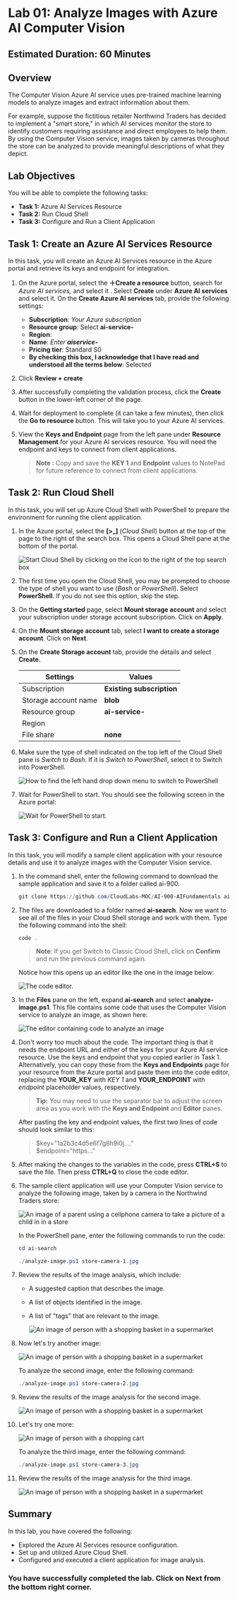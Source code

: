 # Lab 01: Analyze Images with Azure AI Computer Vision

## Estimated Duration: 60 Minutes

## Overview

The Computer Vision Azure AI service uses pre-trained machine learning models to analyze images and extract information about them.

For example, suppose the fictitious retailer Northwind Traders has decided to implement a "smart store," in which AI services monitor the store to identify customers requiring assistance and direct employees to help them. By using the Computer Vision service, images taken by cameras throughout the store can be analyzed to provide meaningful descriptions of what they depict.

## Lab Objectives

You will be able to complete the following tasks:

  - **Task 1:** Azure AI Services Resource
  - **Task 2:** Run Cloud Shell
  - **Task 3:** Configure and Run a Client Application

## Task 1: Create an Azure AI Services Resource

In this task, you will create an Azure AI Services resource in the Azure portal and retrieve its keys and endpoint for integration.

1. On the Azure portal, select the **&#65291;Create a resource** button, search for *Azure AI services,* and select it . Select **Create** under **Azure AI services** and select it. On  the **Create Azure AI services** tab, provide the following settings:
    - **Subscription**: *Your Azure subscription*
    - **Resource group**: Select **ai-service-<inject key="DeploymentID" enableCopy="false"/>**
    - **Region**:  **<inject key="Region" enableCopy="false"/>**
    - **Name**: *Enter **aiservice-<inject key="DeploymentID" enableCopy="false"/>***
    - **Pricing tier**: Standard S0
    - **By checking this box, I acknowledge that I have read and understood all the terms below**: Selected

1. Click **Review + create** 
   
1. After successfully completing the validation process, click the **Create** button in the lower-left corner of the page.
   
1. Wait for deployment to complete (it can take a few minutes), then click the **Go to resource** button. This will take you to your Azure AI services.

1. View the **Keys and Endpoint** page from the left pane under **Resource Management** for your Azure AI services resource. You will need the endpoint and keys to connect from client applications.

   >**Note :** 
      > Copy and save the **KEY 1** and **Endpoint** values to NotePad for future reference to connect from client applications. 

## Task 2: Run Cloud Shell

In this task, you will set up Azure Cloud Shell with PowerShell to prepare the environment for running the client application.

1. In the Azure portal, select the **[>_]** (*Cloud Shell*) button at the top of the page to the right of the search box. This opens a Cloud Shell pane at the bottom of the portal.

    ![Start Cloud Shell by clicking on the icon to the right of the top search box](../media/analyze-images-computer-vision-service/powershell-portal-guide-1(1).png)

1. The first time you open the Cloud Shell, you may be prompted to choose the type of shell you want to use (*Bash* or *PowerShell*). Select **PowerShell**. If you do not see this option, skip the step.  

1. On the **Getting started** page, select **Mount storage account** and select your subscription under storage account subscription. Click on **Apply**.

1. On the **Mount storage account** tab, select **I want to create a storage account**. Click on **Next**.

1. On the **Create Storage account** tab, provide the details and select **Create.**

    | Settings | Values |
    |  -- | -- |
    | Subscription | **Existing subscription**|
    | Storage account name | **blob<inject key="DeploymentID" enableCopy="false"/>**|
    | Resource group | **ai-service-<inject key="DeploymentID" enableCopy="false"/>**|
    | Region | **<inject key="Region" enableCopy="false"/>**|
    | File share | **none**|

1. Make sure the type of shell indicated on the top left of the Cloud Shell pane is *Switch to Bash*. If it is *Switch to PowerShell*, select it to Switch into PowerShell.

    ![How to find the left hand drop down menu to switch to PowerShell](../media/analyze-images-computer-vision-service/azure-ai-search-lab1-3.png)

1. Wait for PowerShell to start. You should see the following screen in the Azure portal:  

    ![Wait for PowerShell to start.](../media/analyze-images-computer-vision-service/azure-ai-search-lab1-3.png)

## Task 3: Configure and Run a Client Application

In this task, you will modify a sample client application with your resource details and use it to analyze images with the Computer Vision service.

1. In the command shell, enter the following command to download the sample application and save it to a folder called ai-900.

    ```PowerShell
    git clone https://github.com/CloudLabs-MOC/AI-900-AIFundamentals ai-search
    ```

1. The files are downloaded to a folder named **ai-search**. Now we want to see all of the files in your Cloud Shell storage and work with them. Type the following command into the shell:

    ```PowerShell
    code .
    ```

    >**Note**: If you get Switch to Classic Cloud Shell, click on **Confirm** and run the previous command again.

    Notice how this opens up an editor like the one in the image below:

    ![The code editor.](../media/analyze-images-computer-vision-service/powershell-portal-guide-4(2).png)

1. In the **Files** pane on the left, expand **ai-search** and select **analyze-image.ps1**. This file contains some code that uses the Computer Vision service to analyze an image, as shown here:

    ![The editor containing code to analyze an image](../media/analyze-images-computer-vision-service/analyze-image-code1.png)

1. Don't worry too much about the code. The important thing is that it needs the endpoint URL and either of the keys for your Azure AI service resource. Use the keys and endpoint that you copied earlier in Task 1. Alternatively, you can copy these from the **Keys and Endpoints** page for your resource from the Azure portal and paste them into the code editor, replacing the **YOUR_KEY** with *KEY 1* and **YOUR_ENDPOINT** with *endpoint* placeholder values, respectively.

    > **Tip:**
    > You may need to use the separator bar to adjust the screen area as you work with the **Keys and Endpoint** and **Editor** panes.
    
   After pasting the key and endpoint values, the first two lines of code should look similar to this:

    
     > $key="1a2b3c4d5e6f7g8h9i0j...."    
     > $endpoint="https..."

1. After making the changes to the variables in the code, press **CTRL+S** to save the file. Then press **CTRL+Q** to close the code editor.

1. The sample client application will use your Computer Vision service to analyze the following image, taken by a camera in the Northwind Traders store:

    ![An image of a parent using a cellphone camera to take a picture of a child in in a store](../media/analyze-images-computer-vision-service/store-camera-1.jpg)

    In the PowerShell pane, enter the following commands to run the code:

    ```PowerShell
    cd ai-search
    ```
    
    ```PowerShell
    ./analyze-image.ps1 store-camera-1.jpg
    ```

1. Review the results of the image analysis, which include:
    - A suggested caption that describes the image.
    - A list of objects identified in the image.
    - A list of "tags" that are relevant to the image.

        ![An image of person with a shopping basket in a supermarket](../media/analyze-images-computer-vision-service/azure-ai-search-lab1-5.png)

1. Now let's try another image:

    ![An image of person with a shopping basket in a supermarket](../media/analyze-images-computer-vision-service/store-camera-2.jpg)

    To analyze the second image, enter the following command:

    ```PowerShell
    ./analyze-image.ps1 store-camera-2.jpg
    ```

1. Review the results of the image analysis for the second image.

    ![An image of person with a shopping basket in a supermarket](../media/analyze-images-computer-vision-service/azure-ai-search-lab1-6.png)

1. Let's try one more:

    ![An image of person with a shopping cart](../media/analyze-images-computer-vision-service/store-camera-3.jpg)

    To analyze the third image, enter the following command:

    ```PowerShell
    ./analyze-image.ps1 store-camera-3.jpg
    ```

1. Review the results of the image analysis for the third image.

    ![An image of person with a shopping basket in a supermarket](../media/analyze-images-computer-vision-service/azure-ai-search-lab1-7.png)

## Summary

In this lab, you have covered the following:
  
-    Explored the Azure AI Services resource configuration.
-    Set up and utilized Azure Cloud Shell.
-    Configured and executed a client application for image analysis.

### You have successfully completed the lab. Click on Next from the bottom right corner.
